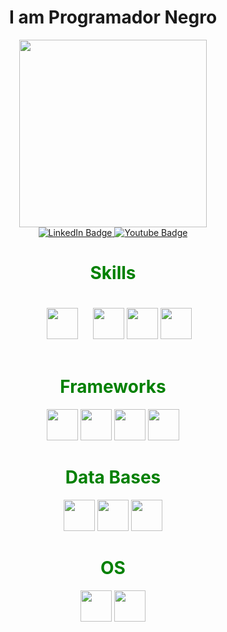 <h1 align="center" class="typewriter"> I am Programador Negro</h1>
<div id="header" align="center">
  <img src="https://media4.giphy.com/media/v1.Y2lkPTc5MGI3NjExODY1M2JjNDhhMjMzMWUyZmNkYjRjZjQxZmU5ODM3NTdjNjI1ZjRiMyZjdD1n/5tdpB5x3FzD3iNcLgh/giphy.gif" width="300"/>
</div>
<div id="badges" align="center">
  <a href="https://www.linkedin.com/in/daniel-ibarra-python/">
    <img src="https://img.shields.io/badge/LinkedIn-blue?style=for-the-badge&logo=linkedin&logoColor=white" alt="LinkedIn Badge"/>
  </a>
  <a href="https://www.youtube.com/channel/UC-Q7vhxC4XNH3WybaCiPiOQ">
    <img src="https://img.shields.io/badge/YouTube-red?style=for-the-badge&logo=youtube&logoColor=white" alt="Youtube Badge"/>
  </a>
</div>

<h1 align="center" class="typewriter" style="color:green;"> Skills</h1>
<div align="center">
  <img width="50" marging-w="10" style="margin:20px;" src="https://cdn.jsdelivr.net/gh/devicons/devicon/icons/python/python-original.svg" />
  <img width="50" src="https://cdn.jsdelivr.net/gh/devicons/devicon/icons/javascript/javascript-original.svg" />
  <img width="50" src="https://cdn.jsdelivr.net/gh/devicons/devicon/icons/bash/bash-original.svg" />
  <img width="50" src="https://cdn.jsdelivr.net/gh/devicons/devicon/icons/fastapi/fastapi-original.svg" />    
</div>    

<h1 align="center" class="typewriter" style="color:green;">Frameworks</h1>
<div align="center">
  <img width="50" src="https://cdn.jsdelivr.net/gh/devicons/devicon/icons/django/django-plain.svg" />
  <img width="50" src="https://cdn.jsdelivr.net/gh/devicons/devicon/icons/vuejs/vuejs-original.svg" />
  <img width="50" src="https://d33wubrfki0l68.cloudfront.net/20f44190801d93434031e849f6f436c72c86f067/1ae72/assets/svg/airflow-icon.svg" />
  <img width="50" src="https://cdn.quasar.dev/logo-v2/svg/logo.svg" />
</div>    
          
<h1 align="center" class="typewriter" style="color:green;">Data Bases</h1>
<div align="center">
  <img width="50" src="https://cdn.jsdelivr.net/gh/devicons/devicon/icons/mysql/mysql-original.svg" />
  <img width="50" src="https://cdn.jsdelivr.net/gh/devicons/devicon/icons/microsoftsqlserver/microsoftsqlserver-plain.svg" />        
  <img width="50" src="https://cdn.jsdelivr.net/gh/devicons/devicon/icons/postgresql/postgresql-original.svg" />
</div>    

<h1 align="center" class="typewriter" style="color:green;">OS</h1>
<div align="center">
  <img width="50" src="https://cdn.jsdelivr.net/gh/devicons/devicon/icons/windows8/windows8-original.svg" />          
  <img width="50" src="https://cdn.jsdelivr.net/gh/devicons/devicon/icons/linux/linux-original.svg" />
          
</div>

<!--
**programador-negro/programador-negro** is a ✨ _special_ ✨ repository because its `README.md` (this file) appears on your GitHub profile.

Here are some ideas to get you started:

- 🔭 I’m currently working on ...
- 🌱 I’m currently learning ...
- 👯 I’m looking to collaborate on ...
- 🤔 I’m looking for help with ...
- 💬 Ask me about ...
- 📫 How to reach me: ...
- 😄 Pronouns: ...
- ⚡ Fun fact: ...

<style>
.typewriter h1 {
  overflow: hidden; /* Ensures the content is not revealed until the animation */
  border-right: .15em solid orange; /* The typwriter cursor */
  white-space: nowrap; /* Keeps the content on a single line */
  margin: 0 auto; /* Gives that scrolling effect as the typing happens */
  letter-spacing: .15em; /* Adjust as needed */
  animation: 
    typing 3.5s steps(40, end),
    blink-caret .75s step-end infinite;
}

/* The typing effect */
@keyframes typing {
  from { width: 0 }
  to { width: 100% }
}

/* The typewriter cursor effect */
@keyframes blink-caret {
  from, to { border-color: transparent }
  50% { border-color: orange; }
}
</style>

-->
